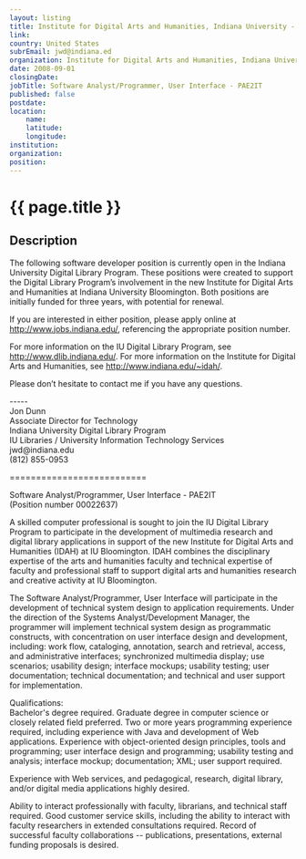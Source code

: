 ```yaml
---
layout: listing
title: Institute for Digital Arts and Humanities, Indiana University - Software Analyst/Programmer, User Interface - PAE2IT
link:
country: United States
subrEmail: jwd@indiana.ed
organization: Institute for Digital Arts and Humanities, Indiana University 
date: 2008-09-01
closingDate: 
jobTitle: Software Analyst/Programmer, User Interface - PAE2IT
published: false
postdate:
location:
	name: 
	latitude: 
	longitude: 
institution: 
organization: 
position: 
--- 
```



# {{ page.title }}

## Description



<p>The
following software developer position is currently open in the Indiana University Digital Library Program. These positions were created to support the Digital Library Program’s involvement in the new Institute for Digital Arts and Humanities at Indiana University Bloomington. Both positions are initially
funded for three years, with potential for renewal.
</p>
<p>
If you are interested in either position, please apply online at <a href="http://www.jobs.indiana.edu/">http://www.jobs.indiana.edu/</a>, referencing the appropriate position number.
</p>
<p>

For more information on the IU Digital Library Program, see <a href="http://www.dlib.indiana.edu/">http://www.dlib.indiana.edu/</a>. For more information on the Institute for Digital Arts and Humanities, see <a href="http://www.indiana.edu/~idah/">http://www.indiana.edu/~idah/</a>.
</p>
<p>
Please don’t hesitate to contact me if you have any questions.
</p>
<p>
-----<br/>
Jon Dunn<br/>
Associate Director for Technology<br/>
Indiana University Digital Library Program<br/>
IU Libraries / University Information Technology Services<br/>
jwd@indiana.edu<br/>
(812) 855-0953<br/>
</p>
<p>
==========================
</p>
<p>
Software Analyst/Programmer, User Interface - PAE2IT<br/>
(Position number 00022637)
</p>
<p>
A skilled computer professional is sought to join the IU Digital Library Program to participate in the development of multimedia research and digital library applications in support of the new Institute for Digital Arts and Humanities (IDAH) at IU Bloomington. IDAH combines the disciplinary expertise of the arts and humanities faculty and technical expertise of faculty and professional staff to support digital arts and humanities research and creative activity at IU Bloomington.
</p>
<p>
The Software Analyst/Programmer, User Interface will participate in the development of technical system design to application requirements. Under the direction of the Systems Analyst/Development Manager, the programmer will implement technical system design as programmatic constructs, with concentration on user interface design and development, including: work flow, cataloging, annotation, search and retrieval, access, and administrative interfaces; synchronized multimedia display; use scenarios; usability design; interface mockups; usability testing; user documentation; technical documentation; and technical and user support for implementation.
</p>
<p>
Qualifications:<br/>
Bachelor's degree required. Graduate degree in computer science or closely related field preferred. Two or more years programming experience required, including experience with Java and development of Web applications. Experience with object-oriented design principles, tools and programming; user interface design and programming; usability testing and analysis; interface mockup; documentation; XML; user support required.
</p>
<p>
Experience with Web services, and pedagogical, research, digital library, and/or digital media applications highly desired.
</p>
<p>
Ability to interact professionally with faculty, librarians, and technical staff required. Good customer service skills, including the ability to interact with faculty researchers in extended consultations required. Record of successful faculty collaborations -- publications, presentations, external funding proposals is desired.
</p>
<p
